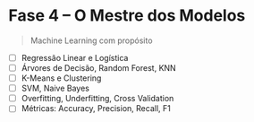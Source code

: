 # Fase 4 –  O Mestre dos Modelos

> Machine Learning com propósito

- [ ] Regressão Linear e Logística
- [ ] Árvores de Decisão, Random Forest, KNN
- [ ] K-Means e Clustering
- [ ] SVM, Naive Bayes
- [ ] Overfitting, Underfitting, Cross Validation
- [ ] Métricas: Accuracy, Precision, Recall, F1
